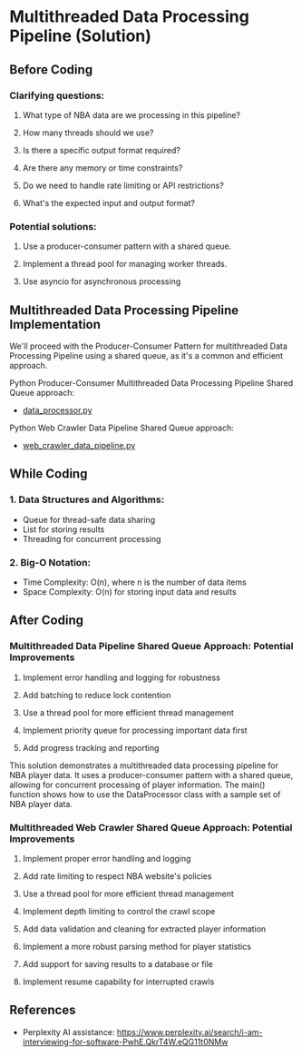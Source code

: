 # Multithreaded Data Processing Pipeline (Solution)

## Before Coding

### Clarifying questions:

1. What type of NBA data are we processing in this pipeline?

2. How many threads should we use?

3. Is there a specific output format required?

4. Are there any memory or time constraints?

5. Do we need to handle rate limiting or API restrictions?

6. What's the expected input and output format?

### Potential solutions:

1. Use a producer-consumer pattern with a shared queue.

2. Implement a thread pool for managing worker threads.

3. Use asyncio for asynchronous processing

## Multithreaded Data Processing Pipeline Implementation

We'll proceed with the Producer-Consumer Pattern for multithreaded Data Processing Pipeline using a shared queue, as it's a common and efficient approach.

Python Producer-Consumer Multithreaded Data Processing Pipeline Shared Queue approach:

- [data_processor.py](./python/data_processor.py)

Python Web Crawler Data Pipeline Shared Queue approach:

- [web_crawler_data_pipeline.py](./python/web_crawler_data_pipeline.py)

## While Coding

### 1. **Data Structures and Algorithms**:

- Queue for thread-safe data sharing
- List for storing results
- Threading for concurrent processing

### 2. **Big-O Notation**:

- Time Complexity: O(n), where n is the number of data items
- Space Complexity: O(n) for storing input data and results

## After Coding

### Multithreaded Data Pipeline Shared Queue Approach: Potential Improvements

1. Implement error handling and logging for robustness

2. Add batching to reduce lock contention

3. Use a thread pool for more efficient thread management

4. Implement priority queue for processing important data first

5. Add progress tracking and reporting

This solution demonstrates a multithreaded data processing pipeline for NBA player data.
It uses a producer-consumer pattern with a shared queue, allowing for concurrent
processing of player information. The main() function shows how to use the DataProcessor
class with a sample set of NBA player data.

### Multithreaded Web Crawler Shared Queue Approach: Potential Improvements

1. Implement proper error handling and logging

2. Add rate limiting to respect NBA website's policies

3. Use a thread pool for more efficient thread management

4. Implement depth limiting to control the crawl scope

5. Add data validation and cleaning for extracted player information

6. Implement a more robust parsing method for player statistics

7. Add support for saving results to a database or file

8. Implement resume capability for interrupted crawls

## References

- Perplexity AI assistance: https://www.perplexity.ai/search/i-am-interviewing-for-software-PwhE.QkrT4W.eQG11t0NMw